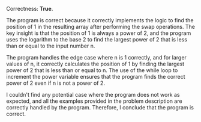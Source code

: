 Correctness: **True**.

The program is correct because it correctly implements the logic to find the position of 1 in the resulting array after performing the swap operations. The key insight is that the position of 1 is always a power of 2, and the program uses the logarithm to the base 2 to find the largest power of 2 that is less than or equal to the input number n.

The program handles the edge case where n is 1 correctly, and for larger values of n, it correctly calculates the position of 1 by finding the largest power of 2 that is less than or equal to n. The use of the while loop to increment the power variable ensures that the program finds the correct power of 2 even if n is not a power of 2.

I couldn't find any potential case where the program does not work as expected, and all the examples provided in the problem description are correctly handled by the program. Therefore, I conclude that the program is correct.